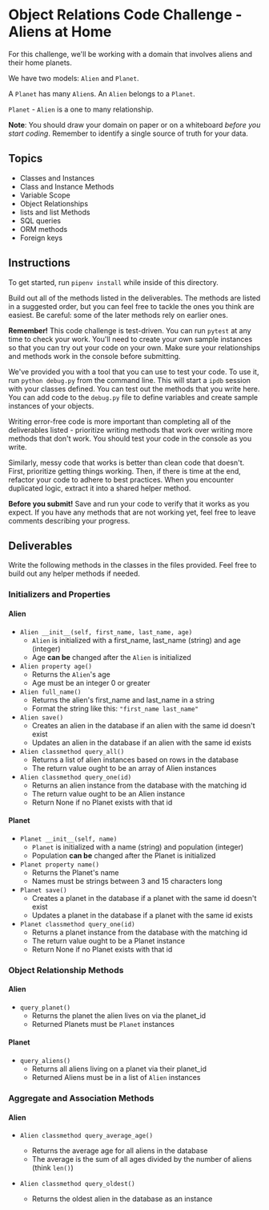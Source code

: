 # Object Relations Code Challenge - Aliens at Home

For this challenge, we'll be working with a domain that involves aliens and their home planets.

We have two models: `Alien` and `Planet`.

A `Planet` has many `Alien`s. An `Alien` belongs to a `Planet`.

`Planet` - `Alien` is a one to many relationship.

**Note**: You should draw your domain on paper or on a whiteboard _before you
start coding_. Remember to identify a single source of truth for your data.

## Topics

- Classes and Instances
- Class and Instance Methods
- Variable Scope
- Object Relationships
- lists and list Methods
- SQL queries
- ORM methods
- Foreign keys

## Instructions

To get started, run `pipenv install` while inside of this directory.

Build out all of the methods listed in the deliverables. The methods are listed
in a suggested order, but you can feel free to tackle the ones you think are
easiest. Be careful: some of the later methods rely on earlier ones.

<!-- TODO: THIS MIGHT NOT BE TRUE SO DELETE IF NOT -->
**Remember!** This code challenge is test-driven. You can run `pytest` at any
time to check your work.
You'll need to create your own sample instances so that you can try out your
code on your own. Make sure your relationships and methods work in the console
before submitting.

We've provided you with a tool that you can use to test your code. To use it,
run `python debug.py` from the command line. This will start a `ipdb` session
with your classes defined. You can test out the methods that you write here. You
can add code to the `debug.py` file to define variables and create sample
instances of your objects.

Writing error-free code is more important than completing all of the
deliverables listed - prioritize writing methods that work over writing more
methods that don't work. You should test your code in the console as you write.

Similarly, messy code that works is better than clean code that doesn't. First,
prioritize getting things working. Then, if there is time at the end, refactor
your code to adhere to best practices. When you encounter duplicated logic,
extract it into a shared helper method.

**Before you submit!** Save and run your code to verify that it works as you
expect. If you have any methods that are not working yet, feel free to leave
comments describing your progress.

## Deliverables

Write the following methods in the classes in the files provided. Feel free to
build out any helper methods if needed.

### Initializers and Properties

#### Alien

- `Alien __init__(self, first_name, last_name, age)`
  - `Alien` is initialized with a first_name, last_name (string) and age (integer)
  - Age **can be** changed after the `Alien` is initialized
- `Alien property age()`
  - Returns the `Alien`'s age
  - Age must be an integer 0 or greater
- `Alien full_name()`
  - Returns the alien's first_name and last_name in a string
  - Format the string like this: `"first_name last_name"`
- `Alien save()`
  - Creates an alien in the database if an alien with the same id doesn't exist
  - Updates an alien in the database if an alien with the same id exists
- `Alien classmethod query_all()`
  - Returns a list of alien instances based on rows in the database
  - The return value ought to be an array of Alien instances
- `Alien classmethod query_one(id)`
  - Returns an alien instance from the database with the matching id
  - The return value ought to be an Alien instance
  - Return None if no Planet exists with that id

#### Planet

- `Planet __init__(self, name)`
  - `Planet` is initialized with a name (string) and population (integer)
  - Population **can be** changed after the Planet is initialized
- `Planet property name()`
  - Returns the Planet's name
  - Names must be strings between 3 and 15 characters long
- `Planet save()`
  - Creates a planet in the database if a planet with the same id doesn't exist
  - Updates a planet in the database if a planet with the same id exists
- `Planet classmethod query_one(id)`
  - Returns a planet instance from the database with the matching id
  - The return value ought to be a Planet instance
  - Return None if no Planet exists with that id

### Object Relationship Methods

#### Alien

- `query_planet()`
  - Returns the planet the alien lives on via the planet_id
  - Returned Planets must be `Planet` instances

#### Planet

- `query_aliens()`
  - Returns all aliens living on a planet via their planet_id
  - Returned Aliens must be in a list of `Alien` instances

### Aggregate and Association Methods

#### Alien

- `Alien classmethod query_average_age()`
  - Returns the average age for all aliens in the database
  - The average is the sum of all ages divided by the number of aliens (think `len()`)

- `Alien classmethod query_oldest()`
  - Returns the oldest alien in the database as an instance
